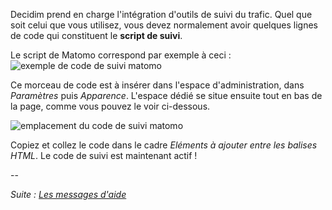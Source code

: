 Decidim prend en charge l'intégration d'outils de suivi du trafic. Quel que soit celui que vous utilisez, vous devez normalement avoir quelques lignes de code qui constituent le **script de suivi**. 

Le script de Matomo correspond par exemple à ceci :
![exemple de code de suivi matomo]({{site.baseurl}}/images/exemple_code_matomo.png)


Ce morceau de code est à insérer dans l'espace d'administration, dans _Paramètres_ puis _Apparence_. L'espace dédié se situe ensuite tout en bas de la page, comme vous pouvez le voir ci-dessous.

![emplacement du code de suivi matomo]({{site.baseurl}}/images/code_suivi.jpg)

Copiez et collez le code dans le cadre _Eléments à ajouter entre les balises HTML_. Le code de suivi est maintenant actif !

--

*Suite : [Les messages d'aide]({{site.baseurl}}/1-configurer-decidim/4-les-messages-d'aide/)*
